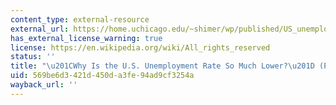 ```yaml
---
content_type: external-resource
external_url: https://home.uchicago.edu/~shimer/wp/published/US_unemployment.pdf
has_external_license_warning: true
license: https://en.wikipedia.org/wiki/All_rights_reserved
status: ''
title: "\u201CWhy Is the U.S. Unemployment Rate So Much Lower?\u201D (PDF)"
uid: 569be6d3-421d-450d-a3fe-94ad9cf3254a
wayback_url: ''
---
```

